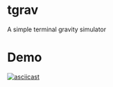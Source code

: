 # tgrav
A simple terminal gravity simulator

# Demo
[![asciicast](https://asciinema.org/a/vjXXJ6Z7egdeRMaKX0Lf0bR8w.png)](https://asciinema.org/a/vjXXJ6Z7egdeRMaKX0Lf0bR8w)
